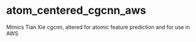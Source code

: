 # atom_centered_cgcnn_aws
Mimics Tian Xie cgcnn, altered for atomic feature prediction and for use in AWS
